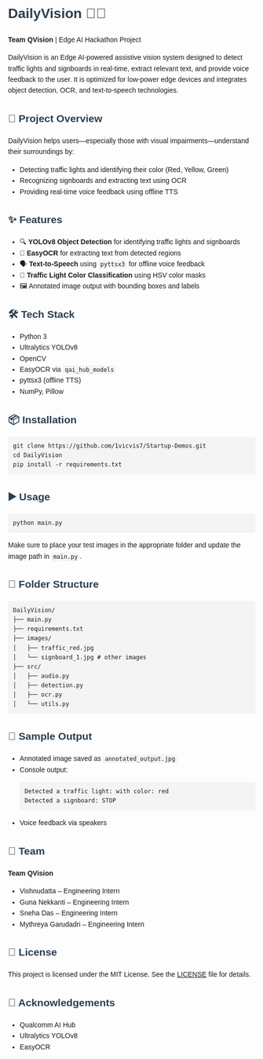 <!-- # Startup-Demos/CV_VR/AI_PC

This repository contains various demos and use cases for AI PCs and related technologies. Below is an overview of the sections included in this repository. For detailed information, please refer to the respective subsections in the [AI_PC Hardware Documentation](../../Hardware/AI_PC.md).

## Table of Contents
1. [Introduction to AI PC](#introduction-to-ai-pc)
2. [Snapdragon in Windows Laptops](#snapdragon-in-windows-laptops)
3. [Device Availability](#device-availability)
4. [Marketplace](#marketplace)

## Introduction to AI PC
Learn about the concept of AI PCs, their significance, and how they are transforming the computing landscape. For more details, visit the [Introduction to AI PC](../../Hardware/AI_PC.md#introduction-to-ai-pc) section.

## Snapdragon in Windows Laptops
Explore the integration of Snapdragon processors in Windows laptops, their benefits, and performance metrics. For more details, visit the [Snapdragon in Windows Laptops](../../Hardware/AI_PC.md#snapdragon-in-windows-laptops) section.

## Device Availability
Find out about the availability of AI PC devices in the market, including various models and their specifications. For more details, visit the [Device Availability](../../Hardware/AI_PC.md#device-availability) section.

## Marketplace
Discover the marketplace for AI PC devices, including where to purchase them and the latest trends. For more details, visit the [Marketplace](../../Hardware/AI_PC.md#marketplace) section. -->

<!DOCTYPE html>
<html lang="en">
<head>
    <meta charset="UTF-8">
    <title>DailyVision - README</title>
    <style>
        body { font-family: Arial, sans-serif; line-height: 1.6; margin: 40px; }
        h1, h2, h3 { color: #2c3e50; }
        code { background-color: #f4f4f4; padding: 2px 4px; border-radius: 4px; }
        pre { background-color: #f4f4f4; padding: 10px; border-radius: 4px; overflow-x: auto; }
        ul { margin-top: 0; }
    </style>
</head>
<body>

<h1>DailyVision 🚦🧠</h1>
<p><strong>Team QVision</strong> | Edge AI Hackathon Project</p>

<p>DailyVision is an Edge AI-powered assistive vision system designed to detect traffic lights and signboards in real-time, extract relevant text, and provide voice feedback to the user. It is optimized for low-power edge devices and integrates object detection, OCR, and text-to-speech technologies.</p>

<h2>🚀 Project Overview</h2>
<p>DailyVision helps users—especially those with visual impairments—understand their surroundings by:</p>
<ul>
    <li>Detecting traffic lights and identifying their color (Red, Yellow, Green)</li>
    <li>Recognizing signboards and extracting text using OCR</li>
    <li>Providing real-time voice feedback using offline TTS</li>
</ul>

<h2>✨ Features</h2>
<ul>
    <li>🔍 <strong>YOLOv8 Object Detection</strong> for identifying traffic lights and signboards</li>
    <li>🧾 <strong>EasyOCR</strong> for extracting text from detected regions</li>
    <li>🗣️ <strong>Text-to-Speech</strong> using <code>pyttsx3</code> for offline voice feedback</li>
    <li>🎨 <strong>Traffic Light Color Classification</strong> using HSV color masks</li>
    <li>🖼️ Annotated image output with bounding boxes and labels</li>
</ul>

<h2>🛠️ Tech Stack</h2>
<ul>
    <li>Python 3</li>
    <li>Ultralytics YOLOv8</li>
    <li>OpenCV</li>
    <li>EasyOCR via <code>qai_hub_models</code></li>
    <li>pyttsx3 (offline TTS)</li>
    <li>NumPy, Pillow</li>
</ul>

<h2>📦 Installation</h2>
<pre><code>git clone https://github.com/1vicvis7/Startup-Demos.git
cd DailyVision
pip install -r requirements.txt
</code></pre>

<h2>▶️ Usage</h2>
<pre><code>python main.py</code></pre>
<p>Make sure to place your test images in the appropriate folder and update the image path in <code>main.py</code>.</p>

<h2>📁 Folder Structure</h2>
<pre><code>DailyVision/
├── main.py
├── requirements.txt
├── images/
│   ├── traffic_red.jpg
│   └── signboard_1.jpg # other images
├── src/
│   ├── audio.py
│   ├── detection.py
│   ├── ocr.py
│   └── utils.py
</code></pre>

<h2>🧪 Sample Output</h2>
<ul>
    <li>Annotated image saved as <code>annotated_output.jpg</code></li>
    <li>Console output:
        <pre><code>Detected a traffic light: with color: red
Detected a signboard: STOP</code></pre>
    </li>
    <li>Voice feedback via speakers</li>
</ul>

<h2>👥 Team</h2>
<p><strong>Team QVision</strong></p>
<ul>
    <li>Vishnudatta – Engineering Intern</li>
    <li>Guna Nekkanti – Engineering Intern</li>
    <li>Sneha Das – Engineering Intern</li>
    <li>Mythreya Garudadri – Engineering Intern</li>
</ul>

<h2>📄 License</h2>
<p>This project is licensed under the MIT License. See the <a href="https://github.com/qualcomm/Startup-Demos/blob/main/LICENSE.txt">LICENSE</a> file for details.</p>

<h2>🏁 Acknowledgements</h2>
<ul>
    <li>Qualcomm AI Hub</li>
    <li>Ultralytics YOLOv8</li>
    <li>EasyOCR</li>
</ul>

</body>
</html>
